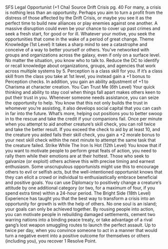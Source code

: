 
SFS Legal Opportunist (+1 Cha)
Source Drift Crisis pg. 40
For many, a crisis is nothing less than an opportunity. Perhaps you aim to turn a profit from the distress of those affected by the Drift Crisis, or maybe you see it as the perfect time to build new alliances or play enemies against one another. A massive disruption could even be your chance to cover up past crimes and seek a fresh start, for good or for ill. Whatever your motive, you seek the opportunities that come in the wake of a period of great change.
Theme Knowledge (1st Level)
It takes a sharp mind to see a catastrophe and conceive of a way to better yourself or others. You’ve networked with groups and organizations across the galaxy, even if only on a surface level. No matter the situation, you know who to talk to. Reduce the DC to identify or recall knowledge about organizations, groups, and agencies that work across multiple systems by 5. Perception is a class skill for you. If it’s a class skill from the class you take at 1st level, you instead gain a +1 bonus to Perception checks. In addition, you gain an ability adjustment of +1 to Charisma at character creation.
You Can Trust Me (6th Level)
Your quick thinking and ability to stay cool when things fall apart makes others keen to put their trust in you. Whenever someone needs assistance, you can seize the opportunity to help. You know that this not only builds the trust in whomever you’re assisting, it also develops social capital that you can cash in far into the future. What’s more, helping out positions you to better swoop in to the rescue and take the credit if your companions fail. Once per minute when you attempt to aid another creature’s skill check, you can roll twice and take the better result. If you exceed the check to aid by at least 10, and the creature you aided fails their skill check, you gain a +2 morale bonus to your next skill check within the next minute to attempt the same task that the creature failed.
Strike While The Iron Is Hot (12th Level)
You know that if you want to motivate people to perform great feats of action, you need to rally them while their emotions are at their hottest. Those who seek to galvanize (or exploit) others achieve this with precise timing and earnest enthusiasm. Some unscrupulous opportunists might use this to encourage others to evil or selfish acts, but the well-intentioned opportunist knows that they can elicit a crowd or individual to enthusiastically embrace beneficial and positive goals. You can use Diplomacy to positively change a creature’s attitude by one additional category (or two, for a maximum of four, if you spend extra time) within a 24-hour period.
The Bright Side (18th Level)
Experience has taught you that the best way to transform a crisis into an opportunity for growth is with the help of others. No one soul is an island; your goals can only be achieved together. By rousing people into action, you can motivate people in rebuilding damaged settlements, cement two warring nations into a binding peace treaty, or take advantage of a rival gang’s lost weapon smuggling routes to launch the perfect assault. Up to twice per day, when you convince someone to act in a manner that would turn a negative event into a positive outcome for themselves or others (including you), you recover 1 Resolve Point.
